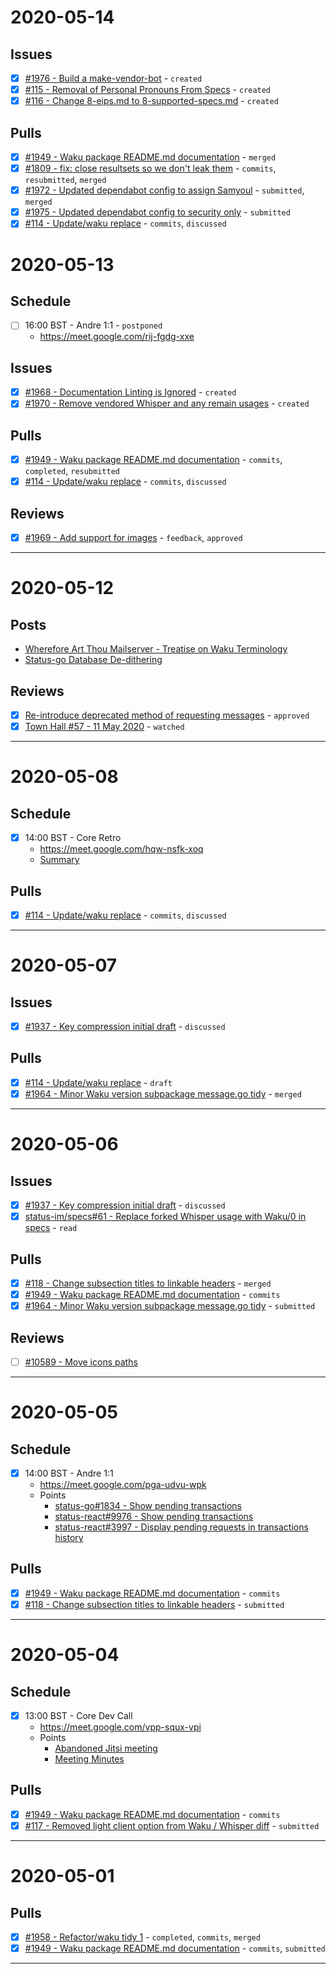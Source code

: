 # 2020-05-14

## Issues

- [x] [#1976 - Build a make-vendor-bot](https://github.com/status-im/status-go/issues/1976) - `created`
- [x] [#115 - Removal of Personal Pronouns From Specs](https://github.com/status-im/specs/issues/115) - `created`
- [x] [#116 - Change 8-eips.md to 8-supported-specs.md](https://github.com/status-im/specs/issues/116) - `created`

## Pulls

- [x] [#1949 - Waku package README.md documentation](https://github.com/status-im/status-go/pull/1949) - `merged`
- [x] [#1809 - fix: close resultsets so we don't leak them](https://github.com/status-im/status-go/pull/1809) - `commits`, `resubmitted`, `merged`
- [x] [#1972 - Updated dependabot config to assign Samyoul](https://github.com/status-im/status-go/pull/1972) - `submitted`, `merged`
- [x] [#1975 - Updated dependabot config to security only](https://github.com/status-im/status-go/pull/1975) - `submitted`
- [x] [#114 - Update/waku replace](https://github.com/status-im/specs/pull/114) - `commits`, `discussed`

# 2020-05-13

## Schedule

- [ ] 16:00 BST - Andre 1:1 - `postponed`
  - https://meet.google.com/rij-fgdg-xxe

## Issues

- [x] [#1968 - Documentation Linting is Ignored](https://github.com/status-im/status-go/issues/1968) - `created`
- [x] [#1970 - Remove vendored Whisper and any remain usages](https://github.com/status-im/status-go/issues/1970) - `created`

## Pulls

- [x] [#1949 - Waku package README.md documentation](https://github.com/status-im/status-go/pull/1949) - `commits`, `completed`, `resubmitted`
- [x] [#114 - Update/waku replace](https://github.com/status-im/specs/pull/114) - `commits`, `discussed`

## Reviews

- [x] [#1969 - Add support for images](https://github.com/status-im/status-go/pull/1969) - `feedback`, `approved`

---

# 2020-05-12

## Posts

- [Wherefore Art Thou Mailserver - Treatise on Waku Terminology](https://discuss.status.im/t/wherefore-art-thou-mailserver-treatise-on-waku-terminology/1664)
- [Status-go Database De-dithering](https://discuss.status.im/t/status-go-database-de-dithering/1665)

## Reviews

- [x] [Re-introduce deprecated method of requesting messages](https://github.com/status-im/status-go/pull/1967#pullrequestreview-410193812) - `approved`
- [x] [Town Hall #57 - 11 May 2020](https://www.youtube.com/watch?v=sUUh7EUnVoE) - `watched`

---

# 2020-05-08

## Schedule

- [x] 14:00 BST - Core Retro
  - https://meet.google.com/hqw-nsfk-xoq
  - [Summary](https://notes.status.im/0xw-XPU2Q9mYsn7oSLs_ag?both)

## Pulls

- [x] [#114 - Update/waku replace](https://github.com/status-im/specs/pull/114) - `commits`, `discussed`

---

# 2020-05-07

## Issues

- [x] [#1937 - Key compression initial draft](https://github.com/status-im/status-go/issues/1937) - `discussed`

## Pulls

- [x] [#114 - Update/waku replace](https://github.com/status-im/specs/pull/114) - `draft`
- [x] [#1964 - Minor Waku version subpackage message.go tidy](https://github.com/status-im/status-go/pull/1964) - `merged`

---

# 2020-05-06

## Issues

- [x] [#1937 - Key compression initial draft](https://github.com/status-im/status-go/issues/1937) - `discussed`
- [x] [status-im/specs#61 - Replace forked Whisper usage with Waku/0 in specs](https://github.com/status-im/specs/issues/61) - `read` 

## Pulls

- [x] [#118 - Change subsection titles to linkable headers](https://github.com/vacp2p/specs/pull/118) - `merged`
- [x] [#1949 - Waku package README.md documentation](https://github.com/status-im/status-go/pull/1949) - `commits`
- [x] [#1964 - Minor Waku version subpackage message.go tidy](https://github.com/status-im/status-go/pull/1964) - `submitted`

## Reviews

- [ ] [#10589 - Move icons paths](https://github.com/status-im/status-react/pull/10589)

---

# 2020-05-05

## Schedule

- [x] 14:00 BST - Andre 1:1
  - https://meet.google.com/pga-udvu-wpk
  - Points
    - [status-go#1834 - Show pending transactions](https://github.com/status-im/status-go/issues/1834)
    - [status-react#9976 - Show pending transactions](https://github.com/status-im/status-react/issues/9976)
    - [status-react#3997 - Display pending requests in transactions history](https://github.com/status-im/status-react/issues/3997)

## Pulls

- [x] [#1949 - Waku package README.md documentation](https://github.com/status-im/status-go/pull/1949) - `commits`
- [x] [#118 - Change subsection titles to linkable headers](https://github.com/vacp2p/specs/pull/118) - `submitted`

---

# 2020-05-04

## Schedule

- [x] 13:00 BST - Core Dev Call
  - https://meet.google.com/vpp-squx-vpi
  - Points
    - [Abandoned Jitsi meeting](https://meet.status.im/core-dev-call-29)
    - [Meeting Minutes](https://notes.status.im/core-dev-call-29-notes)

## Pulls

- [x] [#1949 - Waku package README.md documentation](https://github.com/status-im/status-go/pull/1949) - `commits`
- [x] [#117 - Removed light client option from Waku / Whisper diff](https://github.com/vacp2p/specs/pull/117) - `submitted`

---

# 2020-05-01

## Pulls

- [x] [#1958 - Refactor/waku tidy 1](https://github.com/status-im/status-go/pull/1958) - `completed`, `commits`, `merged`
- [x] [#1949 - Waku package README.md documentation](https://github.com/status-im/status-go/pull/1949) - `commits`, `submitted`

---